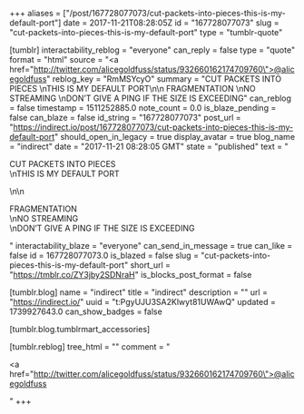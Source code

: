 +++
aliases = ["/post/167728077073/cut-packets-into-pieces-this-is-my-default-port"]
date = 2017-11-21T08:28:05Z
id = "167728077073"
slug = "cut-packets-into-pieces-this-is-my-default-port"
type = "tumblr-quote"

[tumblr]
interactability_reblog = "everyone"
can_reply = false
type = "quote"
format = "html"
source = "<a href=\"http://twitter.com/alicegoldfuss/status/932660162174709760\">@alicegoldfuss</a>"
reblog_key = "RmMSYcyO"
summary = "CUT PACKETS INTO PIECES \nTHIS IS MY DEFAULT PORT\n\n FRAGMENTATION \nNO STREAMING \nDON’T GIVE A PING IF THE SIZE IS EXCEEDING"
can_reblog = false
timestamp = 1511252885.0
note_count = 0.0
is_blaze_pending = false
can_blaze = false
id_string = "167728077073"
post_url = "https://indirect.io/post/167728077073/cut-packets-into-pieces-this-is-my-default-port"
should_open_in_legacy = true
display_avatar = true
blog_name = "indirect"
date = "2017-11-21 08:28:05 GMT"
state = "published"
text = "<p>CUT PACKETS INTO PIECES<br/>\nTHIS IS MY DEFAULT PORT</p>\n\n<p>FRAGMENTATION<br/>\nNO STREAMING<br/>\nDON’T GIVE A PING IF THE SIZE IS EXCEEDING</p>"
interactability_blaze = "everyone"
can_send_in_message = true
can_like = false
id = 167728077073.0
is_blazed = false
slug = "cut-packets-into-pieces-this-is-my-default-port"
short_url = "https://tmblr.co/ZY3jby2SDNraH"
is_blocks_post_format = false

[tumblr.blog]
name = "indirect"
title = "indirect"
description = ""
url = "https://indirect.io/"
uuid = "t:PgyUJU3SA2Klwyt81UWAwQ"
updated = 1739927643.0
can_show_badges = false

[tumblr.blog.tumblrmart_accessories]

[tumblr.reblog]
tree_html = ""
comment = "<p><a href=\"http://twitter.com/alicegoldfuss/status/932660162174709760\">@alicegoldfuss</a></p>"
+++
